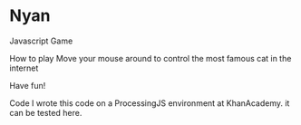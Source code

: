 # Nyan
Javascript Game

How to play
Move your mouse around to control the most famous cat in the internet

Have fun!

Code
I wrote this code on a ProcessingJS environment at KhanAcademy. it can be tested here.
